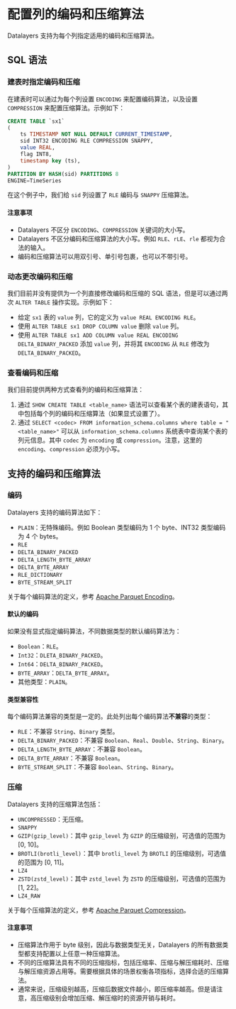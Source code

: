 # 配置列的编码和压缩算法

Datalayers 支持为每个列指定适用的编码和压缩算法。

## SQL 语法

### 建表时指定编码和压缩

在建表时可以通过为每个列设置 `ENCODING` 来配置编码算法，以及设置 `COMPRESSION` 来配置压缩算法。示例如下：

``` sql
CREATE TABLE `sx1`
(
    ts TIMESTAMP NOT NULL DEFAULT CURRENT_TIMESTAMP,
    sid INT32 ENCODING RLE COMPRESSION SNAPPY,
    value REAL,
    flag INT8,
    timestamp key (ts),
)
PARTITION BY HASH(sid) PARTITIONS 8
ENGINE=TimeSeries
```

在这个例子中，我们给 `sid` 列设置了 `RLE` 编码与 `SNAPPY` 压缩算法。

#### 注意事项

- Datalayers 不区分 `ENCODING`、`COMPRESSION` 关键词的大小写。
- Datalayers 不区分编码和压缩算法的大小写。例如 `RLE`、`rLE`、`rle` 都视为合法的输入。
- 编码和压缩算法可以用双引号、单引号包裹，也可以不带引号。

### 动态更改编码和压缩

我们目前并没有提供为一个列直接修改编码和压缩的 SQL 语法，但是可以通过两次 `ALTER TABLE` 操作实现。示例如下：

- 给定 `sx1` 表的 `value` 列，它的定义为 `value REAL ENCODING RLE`。
- 使用 `ALTER TABLE sx1 DROP COLUMN value` 删除 `value` 列。
- 使用 `ALTER TABLE sx1 ADD COLUMN value REAL ENCODING DELTA_BINARY_PACKED` 添加 `value` 列，并将其 `ENCODING` 从 `RLE` 修改为 `DELTA_BINARY_PACKED`。

### 查看编码和压缩

我们目前提供两种方式查看列的编码和压缩算法：

1. 通过 `SHOW CREATE TABLE <table_name>` 语法可以查看某个表的建表语句，其中包括每个列的编码和压缩算法（如果显式设置了）。
2. 通过 `SELECT <codec> FROM information_schema.columns where table = "<table_name>"` 可以从 `information_schema.columns` 系统表中查询某个表的列元信息。其中 `codec` 为 `encoding` 或 `compression`。注意，这里的 `encoding`、`compression` 必须为小写。

## 支持的编码和压缩算法

### 编码

Datalayers 支持的编码算法如下：

- `PLAIN`：无特殊编码。例如 Boolean 类型编码为 1 个 byte、INT32 类型编码为 4 个 bytes。
- `RLE`
- `DELTA_BINARY_PACKED`
- `DELTA_LENGTH_BYTE_ARRAY`
- `DELTA_BYTE_ARRAY`
- `RLE_DICTIONARY`
- `BYTE_STREAM_SPLIT`

关于每个编码算法的定义，参考 [Apache Parquet Encoding](https://parquet.apache.org/docs/file-format/data-pages/encodings/)。

#### 默认的编码

如果没有显式指定编码算法，不同数据类型的默认编码算法为：

- `Boolean`：`RLE`。
- `Int32`：`DLETA_BINARY_PACKED`。
- `Int64`：`DELTA_BINARY_PACKED`。
- `BYTE_ARRAY`：`DELTA_BYTE_ARRAY`。
- 其他类型：`PLAIN`。

#### 类型兼容性

每个编码算法兼容的类型是一定的。此处列出每个编码算法**不兼容**的类型：

- `RLE`：不兼容 `String`、`Binary` 类型。
- `DELTA_BINARY_PACKED`：不兼容 `Boolean`、`Real`、`Double`、`String`、`Binary`。
- `DELTA_LENGTH_BYTE_ARRAY`：不兼容 `Boolean`。
- `DELTA_BYTE_ARRAY`：不兼容 `Boolean`。
- `BYTE_STREAM_SPLIT`：不兼容 `Boolean`、`String`、`Binary`。

### 压缩

Datalayers 支持的压缩算法包括：

- `UNCOMPRESSED`：无压缩。
- `SNAPPY`
- `GZIP(gzip_level)`：其中 `gzip_level` 为 `GZIP` 的压缩级别，可选值的范围为 [0, 10]。
- `BROTLI(brotli_level)`：其中 `brotli_level` 为 `BROTLI` 的压缩级别，可选值的范围为 [0, 11]。
- `LZ4`
- `ZSTD(zstd_level)`：其中 `zstd_level` 为 `ZSTD` 的压缩级别，可选值的范围为 [1, 22]。
- `LZ4_RAW`

关于每个压缩算法的定义，参考 [Apache Parquet Compression](https://parquet.apache.org/docs/file-format/data-pages/compression/)。

#### 注意事项

- 压缩算法作用于 byte 级别，因此与数据类型无关，Datalayers 的所有数据类型都支持配置以上任意一种压缩算法。
- 不同的压缩算法具有不同的压缩指标，包括压缩率、压缩与解压缩耗时、压缩与解压缩资源占用等。需要根据具体的场景权衡各项指标，选择合适的压缩算法。
- 通常来说，压缩级别越高，压缩后数据文件越小，即压缩率越高。但是请注意，高压缩级别会增加压缩、解压缩时的资源开销与耗时。
